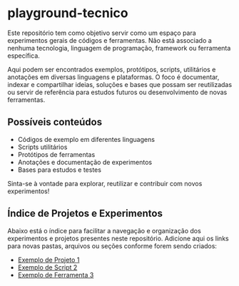 # playground-tecnico

Este repositório tem como objetivo servir como um espaço para experimentos gerais de códigos e ferramentas. Não está associado a nenhuma tecnologia, linguagem de programação, framework ou ferramenta específica.

Aqui podem ser encontrados exemplos, protótipos, scripts, utilitários e anotações em diversas linguagens e plataformas. O foco é documentar, indexar e compartilhar ideias, soluções e bases que possam ser reutilizadas ou servir de referência para estudos futuros ou desenvolvimento de novas ferramentas.

## Possíveis conteúdos
- Códigos de exemplo em diferentes linguagens
- Scripts utilitários
- Protótipos de ferramentas
- Anotações e documentação de experimentos
- Bases para estudos e testes

Sinta-se à vontade para explorar, reutilizar e contribuir com novos experimentos!

## Índice de Projetos e Experimentos

Abaixo está o índice para facilitar a navegação e organização dos experimentos e projetos presentes neste repositório. Adicione aqui os links para novas pastas, arquivos ou seções conforme forem sendo criados:

- [Exemplo de Projeto 1](#)
- [Exemplo de Script 2](#)
- [Exemplo de Ferramenta 3](#)

<!-- Adicione novos itens acima seguindo o padrão -->